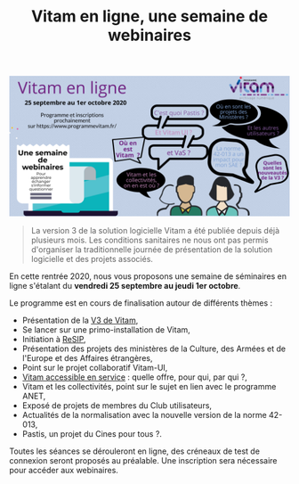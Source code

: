 ﻿---
layout: post
title: Vitam en ligne, une semaine de webinaires
---

![Logos](/public/images/evenement-v3.png)

> La version 3 de la solution logicielle Vitam a été publiée depuis déjà plusieurs mois. Les conditions sanitaires ne nous ont pas permis d'organiser la traditionnelle journée de présentation de la solution logicielle et des projets associés.

En cette rentrée 2020, nous vous proposons une semaine de séminaires en ligne s'étalant du **vendredi 25 septembre au jeudi 1er octobre**.

Le programme est en cours de finalisation autour de différents thèmes :
- Présentation de la [V3 de Vitam](https://www.programmevitam.fr/2020/03/30/V3/),
- Se lancer sur une primo-installation de Vitam,
- Initiation à [ReSIP](https://www.programmevitam.fr/pages/ressources/resip/),
- Présentation des projets des ministères de la Culture, des Armées et de l'Europe et des Affaires étrangères,
- Point sur le projet collaboratif Vitam-UI,
- [Vitam accessible en service](https://www.programmevitam.fr/pages/VaS/) : quelle offre, pour qui, par qui ?,
- Vitam et les collectivités, point sur le sujet en lien avec le programme ANET,
- Exposé de projets de membres du Club utilisateurs,
- Actualités de la normalisation avec la nouvelle version de la norme 42-013,
- Pastis, un projet du Cines pour tous ?.

Toutes les séances se dérouleront en ligne, des créneaux de test de connexion seront proposés au préalable. Une inscription sera nécessaire pour accéder aux webinaires.
